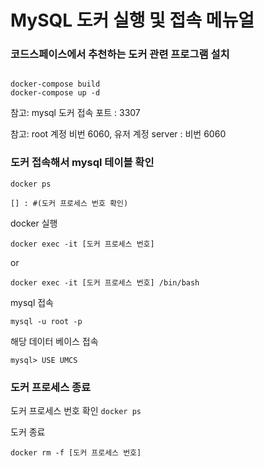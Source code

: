 # MySQL 도커 실행 및 접속 메뉴얼

### 코드스페이스에서 추천하는 도커 관련 프로그램 설치

```

docker-compose build
docker-compose up -d 

```

참고: mysql 도커 접속 포트 : 3307

참고: root 계정 비번 6060, 유저 계정 server : 비번 6060

### 도커 접속해서 mysql 테이블 확인
    


```
docker ps 

[] : #(도커 프로세스 번호 확인)

```

docker 실행

``` docker exec -it [도커 프로세스 번호] ```

or

``` docker exec -it [도커 프로세스 번호] /bin/bash ```

mysql 접속

``` mysql -u root -p ```

해당 데이터 베이스 접속

``` mysql> USE UMCS ```
    

### 도커 프로세스 종료

도커 프로세스 번호 확인
```docker ps```

도커 종료

``` docker rm -f [도커 프로세스 번호] ```